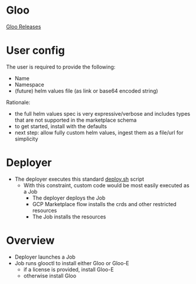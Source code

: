 # Gloo

[Gloo Releases](https://github.com/solo-io/gloo/releases)

# User config

The user is required to provide the following:
- Name
- Namespace
- (future) helm values file (as link or base64 encoded string)


Rationale:
- the full helm values spec is very expressive/verbose and includes types that are not supported in the marketplace schema
- to get started, install with the defaults
- next step: allow fully custom helm values, ingest them as a file/url for simplicity


# Deployer

- The deployer executes this standard [deploy.sh](https://github.com/GoogleCloudPlatform/marketplace-k8s-app-tools/blob/master/marketplace/deployer_util/deploy.sh) script
  - With this constraint, custom code would be most easily executed as a Job
    - The deployer deploys the Job
    - GCP Marketplace flow installs the crds and other restricted resources
    - The Job installs the resources


# Overview

- Deployer launches a Job
- Job runs glooctl to install either Gloo or Gloo-E
  - if a license is provided, install Gloo-E
  - otherwise install Gloo

